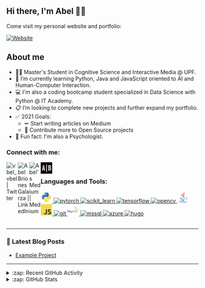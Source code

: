 ## Hi there, I'm Abel 👋🏼

Come visit my personal website and portfolio:
  
[![Website](https://img.shields.io/website?label=abelbriones.com&logo=data%3Aimage%2Fpng%3Bbase64%2CiVBORw0KGgoAAAANSUhEUgAAABQAAAAUCAMAAAC6V%2B0%2FAAABaFBMVEU4Zfo3ZPo4Zfk2ZPo1Y%2Fo6Zvk8aPlAa%2Fk5Zvk6Z%2Fk2Y%2FosXPouXfoqWvqGoPbH0fMvXvoxYPorW%2Fo5ZfkzYfpLc%2Fm4xvSlt%2FUpWfqOpvbX3fMwX%2FqDnva%2ByvS%2Fy%2FSbsPVtjff%2F%2F%2FDy8%2FGMpfbT2vMyYPq0w%2FT%2B%2B%2FG6yPT%2F%2F%2FGgtPU7Z%2FkpWvrh5fLn6fJmiPgxX%2FrT2%2FMqW%2FqwwPTZ3%2FMYTfvJ0%2FOzwvS3xfTa4POHofYtXPqxwfTd4vI0YvqSqfbI0vOpu%2FUsW%2Fqqu%2FX7%2BfHr7fL19fFcgPjq7PJdgfimuPXL1POuv%2FR9mvfi5vKvv%2FQtXfpQd%2Fjz8%2FHb4fIoWfqNpfaywfQWS%2Fvj5%2FJoiff09PHG0fPo6vJKcvklVvqNpvbb4PIhU%2Frg5PKUq%2FUiVPpegvhmiPcfUvuzw%2FTS2fP%2F%2FvFykfeKo%2FZGcPmdsfVbf%2FgyYfqfs%2FWhtPWCnfYuXvrV3PNSefj%2F%2F%2F91vYKKAAABLUlEQVR42mRQA9tbUQw%2ByXqKi%2BKitm3bNmbb3n7%2FZ%2BdxkpeEALkzl0tAhNtLwHuKG1ukFBGUKgA1pRqE0x3DcqDhtTq92iDw%2FClAlGSjiVKzxWqz2R1Ol0qBhFDW7fHKDO%2FzB4RgKByJCjFCNHFLIplKC76MIZvLF3RFlh4vzaVypVo7Xgay9UYzX%2BI1BEXO32p3hO7xku31B8ORnhJkYuPJdMYJx0thPl4sV2tK1IHNtuTf0f0hE%2BDvNx50HkqEUO7R4yfWp8%2Bev8gYhNXLV6XXEpLY%2Fs327TvP%2Bw%2BWY%2FjHyKfPptox3Pblq%2BHb9x9vLRnbzy%2B%2Ffv%2BhDBIQ9azIxJm4L%2FOX6s17ARAIgloDGIvtD%2F%2F0SGMxDcJldaj49p%2FBO302AwhwNIyQ54ALAQCTAiqKL9eb2wAAAABJRU5ErkJggg%3D%3D&style=for-the-badge&url=http%3A%2F%2Fwww.abelbriones.com)](http://abelbriones.com/)
    
## About me

- 👨‍🎓 Master's Student in Cognitive Science and Interactive Media @ UPF.
- 🌱 I’m currently learning Python, Java and JavaScript oriented to AI and Human-Computer Interaction.
- 💻 I'm also a coding bootcamp student specialized in Data Science with Python @ IT Academy.
- 📋 I’m looking to complete new projects and further expand my portfolio.
- ✅ 2021 Goals: 
    - ✏ Start writing articles on Medium
    - 🤝 Contribute more to Open Source projects
- 🧠 Fun fact: I'm also a Psychologist.

### Connect with me:

[<img align="left" alt="vbel_vbel | Twitter" width="30px" src="https://cdn.jsdelivr.net/npm/simple-icons@5.17.0/icons/twitter.svg" />][twitter]
[<img align="left" alt="Abel Briones Galarza | LinkedIn" width="30px" src="https://cdn.jsdelivr.net/npm/simple-icons@5.17.0/icons/linkedin.svg" />][linkedin]
[<img align="left" alt="Abel's Medium | Medium" width="30px" src="https://cdn.jsdelivr.net/npm/simple-icons@5.17.0/icons/medium.svg" />][medium]
[<img align="left" alt="abelbriones.com" width="30px" src="https://raw.githubusercontent.com/abelbg/portfolio/master/assets/media/bw-icon.png" />][website]

<br />

### Languages and Tools:

<p align="left">
    <a href="https://www.python.org" target="_blank"> <img src="https://raw.githubusercontent.com/devicons/devicon/master/icons/python/python-original.svg" alt="python" width="30" height="30"/> </a>
    <a href="https://pytorch.org/" target="_blank"> <img src="https://www.vectorlogo.zone/logos/pytorch/pytorch-icon.svg" alt="pytorch" width="30" height="30"/> </a> 
    <a href="https://scikit-learn.org/" target="_blank"> <img src="https://upload.wikimedia.org/wikipedia/commons/0/05/Scikit_learn_logo_small.svg" alt="scikit_learn" width="30" height="30"/> </a> 
    <a href="https://www.tensorflow.org" target="_blank"> <img src="https://www.vectorlogo.zone/logos/tensorflow/tensorflow-icon.svg" alt="tensorflow" width="30" height="30"/> </a>
    <a href="https://opencv.org/" target="_blank"> <img src="https://www.vectorlogo.zone/logos/opencv/opencv-icon.svg" alt="opencv" width="30" height="30"/> </a> 
    <a href="https://www.java.com" target="_blank"> <img src="https://raw.githubusercontent.com/devicons/devicon/master/icons/java/java-original.svg" alt="java" width="30" height="30"/> </a> 
    <a href="https://developer.mozilla.org/en-US/docs/Web/JavaScript" target="_blank"> <img src="https://raw.githubusercontent.com/devicons/devicon/master/icons/javascript/javascript-original.svg" alt="javascript" width="30" height="30"/> </a>
    <a href="https://git-scm.com/" target="_blank"> <img src="https://www.vectorlogo.zone/logos/git-scm/git-scm-icon.svg" alt="git" width="30" height="30"/> </a> 
    <a href="https://www.mysql.com/" target="_blank"> <img src="https://raw.githubusercontent.com/devicons/devicon/master/icons/mysql/mysql-original-wordmark.svg" alt="mysql" width="30" height="30"/> </a> 
    <a href="https://www.microsoft.com/en-us/sql-server" target="_blank"> <img src="https://www.svgrepo.com/show/303229/microsoft-sql-server-logo.svg" alt="mssql" width="30" height="30"/> </a> 
    <a href="https://azure.microsoft.com/en-in/" target="_blank"> <img src="https://www.vectorlogo.zone/logos/microsoft_azure/microsoft_azure-icon.svg" alt="azure" width="30" height="30"/> </a> 
    <a href="https://gohugo.io/" target="_blank"> <img src="https://api.iconify.design/logos-hugo.svg" alt="hugo" width="30" height="30"/> </a> 

<br />
<br />

---

### 📕 Latest Blog Posts

<!-- BLOG-POST-LIST:START -->
- [Example Project](https://www.abelbriones.com/project/example/)
<!-- BLOG-POST-LIST:END -->

---

<details>
  <summary>:zap: Recent GitHub Activity</summary>
    <br />
    
<!--START_SECTION:activity-->
<!--END_SECTION:activity-->

</details>

<details>
  <summary>:zap: GitHub Stats</summary>  
  <br />
    
![abelbg's GitHub stats](https://github-readme-stats.vercel.app/api?username=abelbg&show_icons=true&theme=nord)

</details>

[website]: http://abelbriones.com/
[twitter]: https://twitter.com/vbel_vbel
[linkedin]: https://www.linkedin.com/in/abelbriones/
[medium]: https://medium.com/@abelbriones
